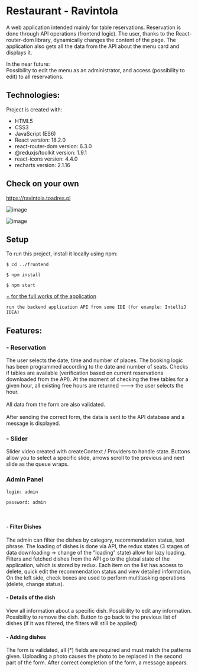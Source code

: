 <!--# ravintolaAPI

Basic API for ravintola application ->  https://github.com/Vekaltor/ravintola

Present features:

- Adding meals and getting all meals

- Managing seats in table

- Making reservations-->

# Restaurant - Ravintola

A web application intended mainly for table reservations. Reservation is done through API operations (frontend logic).
The user, thanks to the React-router-dom library, dynamically changes the content of the page. 
The application also gets all the data from the API about the menu card and displays it.

In the near future:<br>
Possibility to edit the menu as an administrator, and access (possibility to edit) to all reservations.

## Technologies:
<p>Project is created with:</p>
<ul>
  <li>HTML5</li>
  <li>CSS3</li>
  <li>JavaScript (ES6)</li>
  <li>React version: 18.2.0</li>
  <li>react-router-dom version: 6.3.0</li>
  <li>@reduxjs/toolkit version: 1.9.1</li>
  <li>react-icons version: 4.4.0</li>
  <li>recharts version: 2.1.16</li>
</ul>

## Check on your own
https://ravintola.toadres.pl

![image](https://user-images.githubusercontent.com/56607344/198079891-9b02fe6e-3a19-4147-9ea7-39d4928ae11a.png)

![image](https://user-images.githubusercontent.com/56607344/203132252-a28f5c05-dbc6-46e8-91b5-7acc09424240.png)


## Setup
To run this project, install it locally using npm:
````
$ cd ../frontend

$ npm install

$ npm start
````
<u>+ for the full works of the application</u>

`run the backend application API from some IDE (for example: IntelliJ IDEA)`

## Features:

### - Reservation
The user selects the date, time and number of places. The booking logic has been programmed 
according to the date and number of seats. Checks if tables are available (verification based 
on current reservations downloaded from the API). At the moment of checking the free tables for a
given hour, all existing free hours are returned ---> the user selects the hour.
<br><Br>
All data from the form are also validated.
<br><Br>
After sending the correct form, the data is sent to the API database and a message is displayed.

### - Slider
Slider video created with createContext / Providers to handle state. 
Buttons allow you to select a specific slide, arrows scroll to the 
previous and next slide as the queue wraps.

### Admin Panel

```
login: admin

password: admin
```
<br>

#### - Filter Dishes

The admin can filter the dishes by category, recommendation status, text phrase.
The loading of dishes is done via API, the redux states (3 stages of data downloading -> change of the "loading" state) allow for lazy loading.
Filters and fetched dishes from the API go to the global state of the application, which is stored by redux.
Each item on the list has access to delete, quick edit the recommendation status and view detailed information.
On the left side, check boxes are used to perform multitasking operations (delete, change status).

#### - Details of the dish

View all information about a specific dish. Possibility to edit any information.
Possibility to remove the dish. Button to go back to the previous list of dishes (if it was filtered, the filters will still be applied)

#### - Adding dishes

The form is validated, all (*) fields are required and must match the patterns given.
Uploading a photo causes the photo to be replaced in the second part of the form.
After correct completion of the form, a message appears.

<!--
### - Panel with logging
Functionality written in simple javascript
-->


